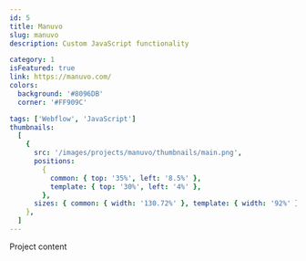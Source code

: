 ```yaml
---
id: 5
title: Manuvo
slug: manuvo
description: Custom JavaScript functionality

category: 1
isFeatured: true
link: https://manuvo.com/
colors:
  background: '#8096DB'
  corner: '#FF909C'

tags: ['Webflow', 'JavaScript']
thumbnails:
  [
    {
      src: '/images/projects/manuvo/thumbnails/main.png',
      positions:
        {
          common: { top: '35%', left: '8.5%' },
          template: { top: '30%', left: '4%' },
        },
      sizes: { common: { width: '130.72%' }, template: { width: '92%' } },
    },
  ]
---
```


Project content
